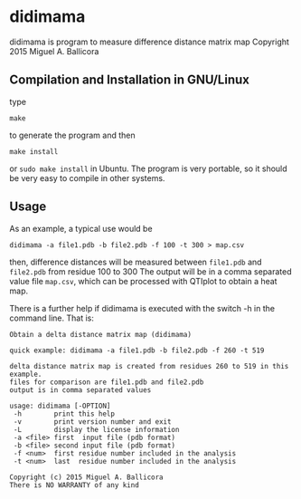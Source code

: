 # didimama

didimama is program to measure difference distance matrix map
Copyright 2015 Miguel A. Ballicora

## Compilation and Installation in GNU/Linux

type

`make`

to generate the program and then

`make install`

or `sudo make install` in Ubuntu. The program is very portable, so it should be very easy to compile in other systems.

## Usage

As an example, a typical use would be

`didimama -a file1.pdb -b file2.pdb -f 100 -t 300 > map.csv`

then, difference distances will be measured between `file1.pdb` and `file2.pdb` from residue 100 to 300
The output will be in a comma separated value file `map.csv`, which can be processed with QTIplot to obtain a heat map.

There is a further help if didimama is executed with the switch -h in the command line. That is:
```
Obtain a delta distance matrix map (didimama)

quick example: didimama -a file1.pdb -b file2.pdb -f 260 -t 519

delta distance matrix map is created from residues 260 to 519 in this example.
files for comparison are file1.pdb and file2.pdb
output is in comma separated values

usage: didimama [-OPTION]
 -h        print this help
 -v        print version number and exit
 -L        display the license information
 -a <file> first  input file (pdb format)
 -b <file> second input file (pdb format)
 -f <num>  first residue number included in the analysis
 -t <num>  last  residue number included in the analysis

Copyright (c) 2015 Miguel A. Ballicora
There is NO WARRANTY of any kind
```


